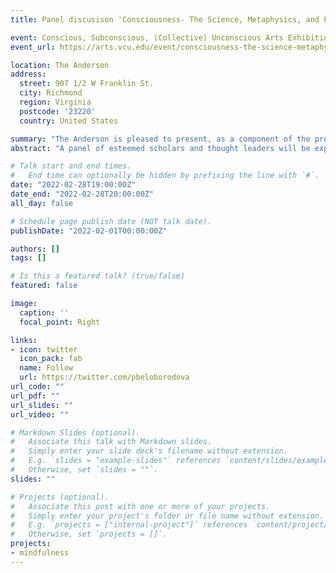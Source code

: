 ```yaml
---
title: Panel discusison 'Consciousness- The Science, Metaphysics, and Poetics'

event: Conscious, Subconscious, (Collective) Unconscious Arts Exhibition
event_url: https://arts.vcu.edu/event/consciousness-the-science-metaphysics-and-poetics-panel-discussion/

location: The Anderson
address:
  street: 907 1/2 W Franklin St.
  city: Richmond
  region: Virginia
  postcode: '23220'
  country: United States

summary: "The Anderson is pleased to present, as a component of the programming for Conscious, Subconscious, (Collective) Unconscious (Feb. 11 – Mar. 4), Consciousness: The Science, Metaphysics, and Poetics with neurologist Dr. Eben Alexander, Dr. Polina Beloborodova, and Filmmaker/ Traditional African cosmologist Marques Redd."
abstract: "A panel of esteemed scholars and thought leaders will be exploring consciousness as a phenomenon and lived experience, from scientific as well as philosophical and spiritual perspectives.  Dr. Beloborodova, Dr. Alexander and Dr. Redd will be sharing about their research as well as their incredible personal experiences with spirituality and philosophy of the mind."

# Talk start and end times.
#   End time can optionally be hidden by prefixing the line with `#`.
date: "2022-02-28T19:00:00Z"
date_end: "2022-02-28T20:00:00Z"
all_day: false

# Schedule page publish date (NOT talk date).
publishDate: "2022-02-01T00:00:00Z"

authors: []
tags: []

# Is this a featured talk? (true/false)
featured: false

image:
  caption: ''
  focal_point: Right

links:
- icon: twitter
  icon_pack: fab
  name: Follow
  url: https://twitter.com/pbeloborodova
url_code: ""
url_pdf: ""
url_slides: ""
url_video: ""

# Markdown Slides (optional).
#   Associate this talk with Markdown slides.
#   Simply enter your slide deck's filename without extension.
#   E.g. `slides = "example-slides"` references `content/slides/example-slides.md`.
#   Otherwise, set `slides = ""`.
slides: ""

# Projects (optional).
#   Associate this post with one or more of your projects.
#   Simply enter your project's folder or file name without extension.
#   E.g. `projects = ["internal-project"]` references `content/project/deep-learning/index.md`.
#   Otherwise, set `projects = []`.
projects:
- mindfulness
---
```

